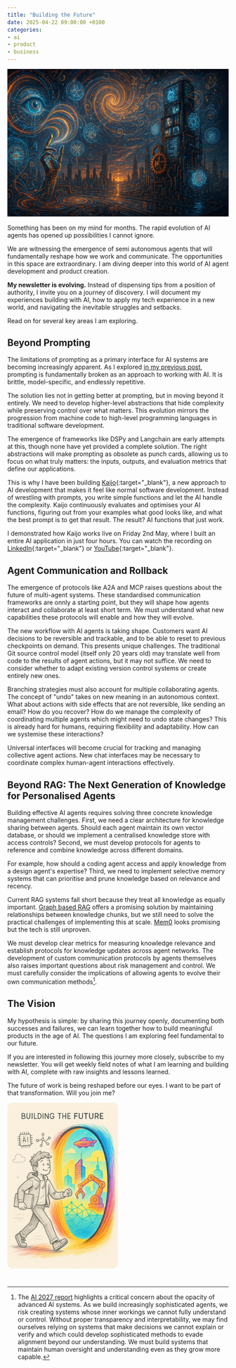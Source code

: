 ```yaml
---
title: "Building the Future"
date: 2025-04-22 09:00:00 +0100
categories:
- ai
- product
- business
---
```


![A diagram of the future of AI agents](/assets/img/building-the-future.jpeg)

Something has been on my mind for months. The rapid evolution of AI agents has opened up possibilities I cannot ignore.

We are witnessing the emergence of semi autonomous agents that will fundamentally reshape how we work and communicate. The opportunities in this space are extraordinary. I am diving deeper into this world of AI agent development and product creation.

**My newsletter is evolving.** Instead of dispensing tips from a position of authority, I invite you on a journey of discovery. I will document my experiences building with AI, how to apply my tech experience in a new world, and navigating the inevitable struggles and setbacks.

Read on for several key areas I am exploring.

<!--more-->

## Beyond Prompting

The limitations of prompting as a primary interface for AI systems are becoming increasingly apparent. As I explored [in my previous post](/beyond-prompting), prompting is fundamentally broken as an approach to working with AI. It is brittle, model-specific, and endlessly repetitive.

The solution lies not in getting better at prompting, but in moving beyond it entirely. We need to develop higher-level abstractions that hide complexity while preserving control over what matters. This evolution mirrors the progression from machine code to high-level programming languages in traditional software development.

The emergence of frameworks like DSPy and Langchain are early attempts at this, though none have yet provided a complete solution. The right abstractions will make prompting as obsolete as punch cards, allowing us to focus on what truly matters: the inputs, outputs, and evaluation metrics that define our applications.

This is why I have been building [Kaijo](/kaijo){:target="_blank"}, a new approach to AI development that makes it feel like normal software development. Instead of wrestling with prompts, you write simple functions and let the AI handle the complexity. Kaijo continuously evaluates and optimises your AI functions, figuring out from your examples what good looks like, and what the best prompt is to get that result. The result? AI functions that just work.

I demonstrated how Kaijo works live on Friday 2nd May, where I built an entire AI application in just four hours. You can watch the recording on [LinkedIn](https://www.linkedin.com/events/ctovibe-codesappinfourhourswith7321106990808588289/theater/){:target="_blank"} or [YouTube](https://www.youtube.com/watch?v=CBn2u-wXWR0){:target="_blank"}.

## Agent Communication and Rollback

The emergence of protocols like A2A and MCP raises questions about the future of multi-agent systems. These standardised communication frameworks are onnly a starting point, but they will shape how agents interact and collaborate at least short term. We must understand what new capabilities these protocols will enable and how they will evolve.

The new workflow with AI agents is taking shape. Customers want AI decisions to be reversible and trackable, and to be able to reset to previous checkpoints on demand. This presents unique challenges. The traditional Git source control model (itself only 20 years old) may translate well from code to the results of agent actions, but it may not suffice. We need to consider whether to adapt existing version control systems or create entirely new ones. 

Branching strategies must also account for multiple collaborating agents. The concept of "undo" takes on new meaning in an autonomous context. What about actions with side effects that are not reversible, like sending an email? How do you recover? How do we manage the complexity of coordinating multiple agents which might need to undo state changes? This is already hard for humans, requiring flexibility and adaptability. How can we systemise these interactions?

Universal interfaces will become crucial for tracking and managing collective agent actions. New chat interfaces may be necessary to coordinate complex human-agent interactions effectively.

## Beyond RAG: The Next Generation of Knowledge for Personalised Agents

Building effective AI agents requires solving three concrete knowledge management challenges. First, we need a clear architecture for knowledge sharing between agents. Should each agent maintain its own vector database, or should we implement a centralised knowledge store with access controls? Second, we must develop protocols for agents to reference and combine knowledge across different domains.

For example, how should a coding agent access and apply knowledge from a design agent's expertise? Third, we need to implement selective memory systems that can prioritise and prune knowledge based on relevance and recency.

Current RAG systems fall short because they treat all knowledge as equally important. [Graph based RAG](/graph-rag/) offers a promising solution by maintaining relationships between knowledge chunks, but we still need to solve the practical challenges of implementing this at scale. [Mem0](https://mem0.ai/) looks promising but the tech is still unproven.

We must develop clear metrics for measuring knowledge relevance and establish protocols for knowledge updates across agent networks. The development of custom communication protocols by agents themselves also raises important questions about risk management and control. We must carefully consider the implications of allowing agents to evolve their own communication methods[^2027].

[^2027]: The [AI 2027 report](https://ai-2027.com) highlights a critical concern about the opacity of advanced AI systems. As we build increasingly sophisticated agents, we risk creating systems whose inner workings we cannot fully understand or control. Without proper transparency and interpretability, we may find ourselves relying on systems that make decisions we cannot explain or verify and which could develop sophisticated methods to evade alignment beyond our understanding. We must build systems that maintain human oversight and understanding even as they grow more capable.

## The Vision

My hypothesis is simple: by sharing this journey openly, documenting both successes and failures, we can learn together how to build meaningful products in the age of AI. The questions I am exploring feel fundamental to our future.

If you are interested in following this journey more closely, subscribe to my newsletter. You will get weekly field notes of what I am learning and building with AI, complete with raw insights and lessons learned.

The future of work is being reshaped before our eyes. I want to be part of that transformation. Will you join me? 

<img src="/assets/img/ai-portal.jpeg" alt="Join me on my AI journey" style='border-radius: 12px; margin:0 0 24px 0; width:50%'/>